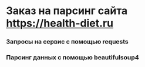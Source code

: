 # Заказ на парсинг сайта https://health-diet.ru
 
### Запросы на сервис с помощью requests
### Парсинг данных c помощью beautifulsoup4
